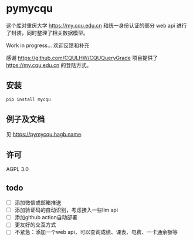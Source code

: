 # pymycqu

这个库对重庆大学 <https://my.cqu.edu.cn> 和统一身份认证的部分 web api 进行了封装，同时整理了相关数据模型。

Work in progress... 欢迎反馈和补充

感谢 <https://github.com/CQULHW/CQUQueryGrade> 项目提供了 <https://my.cqu.edu.cn> 的登陆方式。

## 安装

```bash
pip install mycqu
```

## 例子及文档

见 <https://pymycqu.hagb.name>.

## 许可

AGPL 3.0


## todo
- [ ] 添加微信或邮箱推送
- [ ] 添加验证码的自动识别，考虑接入一些llm api
- [ ] 添加github action自动部署
- [ ] 更友好的交互方式
- [ ] 不紧急：添加一个web api，可以查询成绩、课表、电费、一卡通余额等